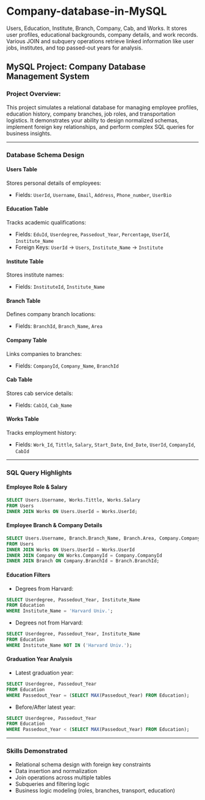 # Company-database-in-MySQL
Users, Education, Institute, Branch, Company, Cab, and Works. It stores user profiles, educational backgrounds, company details, and work records. Various JOIN and subquery operations retrieve linked information like user jobs, institutes, and top passed-out years for analysis.


##  MySQL Project: Company Database Management System

###  Project Overview:
This project simulates a relational database for managing employee profiles, education history, company branches, job roles, and transportation logistics. It demonstrates your ability to design normalized schemas, implement foreign key relationships, and perform complex SQL queries for business insights.

---

###  Database Schema Design

#### Users Table
Stores personal details of employees:
- Fields: `UserId`, `Username`, `Email`, `Address`, `Phone_number`, `UserBio`

#### Education Table
Tracks academic qualifications:
- Fields: `EduId`, `Userdegree`, `Passedout_Year`, `Percentage`, `UserId`, `Institute_Name`
- Foreign Keys: `UserId` → `Users`, `Institute_Name` → `Institute`

#### Institute Table
Stores institute names:
- Fields: `InstituteId`, `Institute_Name`

#### Branch Table
Defines company branch locations:
- Fields: `BranchId`, `Branch_Name`, `Area`

#### Company Table
Links companies to branches:
- Fields: `CompanyId`, `Company_Name`, `BranchId`

#### Cab Table
Stores cab service details:
- Fields: `CabId`, `Cab_Name`

#### Works Table
Tracks employment history:
- Fields: `Work_Id`, `Tittle`, `Salary`, `Start_Date`, `End_Date`, `UserId`, `CompanyId`, `CabId`

---

###  SQL Query Highlights

#### Employee Role & Salary
```sql
SELECT Users.Username, Works.Tittle, Works.Salary
FROM Users
INNER JOIN Works ON Users.UserId = Works.UserId;
```

#### Employee Branch & Company Details
```sql
SELECT Users.Username, Branch.Branch_Name, Branch.Area, Company.Company_Name, Works.Tittle, Works.Salary
FROM Users
INNER JOIN Works ON Users.UserId = Works.UserId
INNER JOIN Company ON Works.CompanyId = Company.CompanyId
INNER JOIN Branch ON Company.BranchId = Branch.BranchId;
```

#### Education Filters
- Degrees from Harvard:
```sql
SELECT Userdegree, Passedout_Year, Institute_Name
FROM Education
WHERE Institute_Name = 'Harvard Univ.';
```

- Degrees not from Harvard:
```sql
SELECT Userdegree, Passedout_Year, Institute_Name
FROM Education
WHERE Institute_Name NOT IN ('Harvard Univ.');
```

#### Graduation Year Analysis
- Latest graduation year:
```sql
SELECT Userdegree, Passedout_Year
FROM Education
WHERE Passedout_Year = (SELECT MAX(Passedout_Year) FROM Education);
```

- Before/After latest year:
```sql
SELECT Userdegree, Passedout_Year
FROM Education
WHERE Passedout_Year < (SELECT MAX(Passedout_Year) FROM Education);
```

---

###  Skills Demonstrated
- Relational schema design with foreign key constraints  
- Data insertion and normalization  
- Join operations across multiple tables  
- Subqueries and filtering logic  
- Business logic modeling (roles, branches, transport, education)

